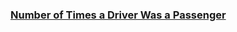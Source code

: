 ### [Number of Times a Driver Was a Passenger](https://leetcode.com/problems/number-of-times-a-driver-was-a-passenger)

